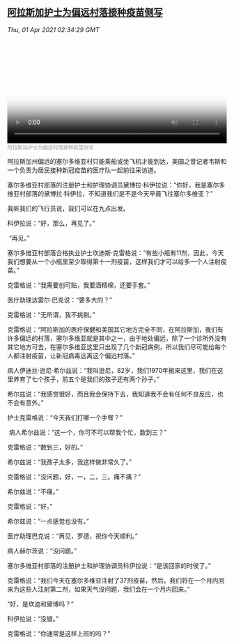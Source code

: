 <!--1617244743000-->
[阿拉斯加护士为偏远村落接种疫苗侧写](https://www.voachinese.com/a/vaccine-rollout-in-alaskan-village-20210331/5835963.html)
------

<div><i>Thu, 01 Apr 2021 02:34:29 GMT</i></div><video poster="https://images.weserv.nl?url=gdb.voanews.com/2fcb6937-f5fb-4af6-9baf-0647ffa97ff4_tv_r1_s_w900.jpg" src="https://av.voanews.com/Videoroot/Pangeavideo/2021/03/2/2f/2fcb6937-f5fb-4af6-9baf-0647ffa97ff4_240p.mp4" style="width:100%" controls></video><div><small style="color: #999;">阿拉斯加护士为偏远村落接种疫苗侧写</small></div><p>阿拉斯加州偏远的塞尔多维亚村只能乘船或坐飞机才能到达，美国之音记者韦斯和一个负责为居民接种新冠疫苗的医疗队一起前往采访道。</p><p>塞尔多维亚村部落的注册护士和护理协调员黛博拉·科伊拉说：“你好，我是塞尔多维亚村部落的黛博拉·科伊拉，不知道我们是不是今天早晨飞往塞尔多维亚？”</p><p>我听我们的飞行员说，我们可以在九点出发。</p><p>科伊拉说：“好，那么，再见了。”</p><p> “再见。”</p><p>塞尔多维亚村部落合格执业护士坎迪斯·克雷格说：“有些小瓶有11剂，因此，今天我们想要从一个小瓶里至少取得第十一剂疫苗，这样我们才可以给多一个人注射疫苗。”</p><p>克雷格说：“我需要创可贴，我要酒精棉，还要手套。”</p><p>医疗助理达雷尔·巴克说：“要多大的？”</p><p>克雷格说：“无所谓，我不挑剔。”</p><p>克雷格说：“阿拉斯加的医疗保健和美国其它地方完全不同，在阿拉斯加，我们有许多偏远的村落，塞尔多维亚就是其中之一，由于地处偏远，除了一个诊所外没有其它地方可去，在塞尔多维亚这里只出现了几个新冠病例，所以我们尽可能给每个人都注射疫苗，让新冠病毒远离这个偏远村落。”</p><p>病人伊迪丝·逊尼·希尔兹说：“我叫逊尼，82岁，我们1970年搬来这里，我们在这里养育了七个孩子，前五个是我们的孩子还有两个孙子。”</p><p>希尔兹说：“我感觉很好，而且我会保持下去，我知道我不会有任何不良反应，也不会有意外。”</p><p>护士克雷格说：“今天我们打哪一个手臂？”</p><p> 病人希尔兹说：“这一个，你可不可以帮我个忙，数到三？”</p><p>克雷格说：“数到三，好的。”</p><p>希尔兹说：“我孩子太多，我这样做非常久了。”</p><p>克雷格说：“没问题，好，一，二，三。痛不痛？”</p><p>希尔兹说：“不痛。”</p><p>克雷格说：“好。”</p><p>希尔兹说：“一点感觉也没有。”</p><p>医疗助理巴克说：“再见，罗德，祝你今天顺利。”</p><p>病人赫尔茨说：“没问题。”</p><p>塞尔多维亚村部落的注册护士和护理协调员科伊拉说：“是该回家的时侯了。”</p><p>克雷格说：“我们今天在塞尔多维亚注射了37剂疫苗，然后，我们将在一个月内回来为这些人注射第二剂，如果天气没问题，我们会在一个月内回来。”</p><p>“好，是坎迪和黛博吗？”</p><p>科伊拉说：“没错。”</p><p>克雷格说：“你通常是这样上班的吗？”</p>

